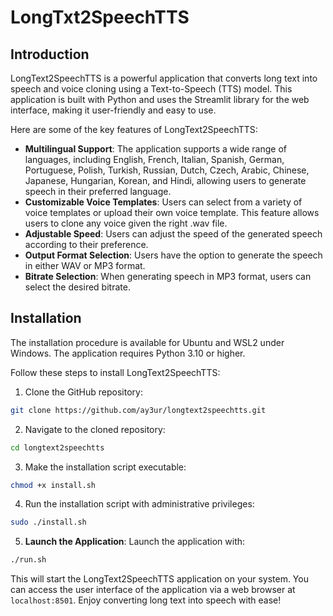 # LongTxt2SpeechTTS

## Introduction

LongText2SpeechTTS is a powerful application that converts long text into speech and voice cloning using a Text-to-Speech (TTS) model. This application is built with Python and uses the Streamlit library for the web interface, making it user-friendly and easy to use.

Here are some of the key features of LongText2SpeechTTS:

- **Multilingual Support**: The application supports a wide range of languages, including English, French, Italian, Spanish, German, Portuguese, Polish, Turkish, Russian, Dutch, Czech, Arabic, Chinese, Japanese, Hungarian, Korean, and Hindi, allowing users to generate speech in their preferred language.
- **Customizable Voice Templates**: Users can select from a variety of voice templates or upload their own voice template. This feature allows users to clone any voice given the right .wav file.
- **Adjustable Speed**: Users can adjust the speed of the generated speech according to their preference.
- **Output Format Selection**: Users have the option to generate the speech in either WAV or MP3 format.
- **Bitrate Selection**: When generating speech in MP3 format, users can select the desired bitrate.

## Installation

The installation procedure is available for Ubuntu and WSL2 under Windows. The application requires Python 3.10 or higher.

Follow these steps to install LongText2SpeechTTS:

1. Clone the GitHub repository:

```bash
git clone https://github.com/ay3ur/longtext2speechtts.git
```

2. Navigate to the cloned repository:

```bash
cd longtext2speechtts
```

3. Make the installation script executable:

```bash
chmod +x install.sh
```

4. Run the installation script with administrative privileges:

```bash
sudo ./install.sh
```

5. **Launch the Application**: Launch the application with:

```bash
./run.sh
```

This will start the LongText2SpeechTTS application on your system. You can access the user interface of the application via a web browser at `localhost:8501`. Enjoy converting long text into speech with ease!
